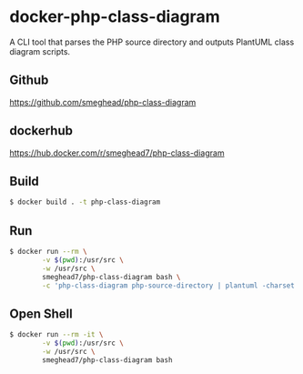 # docker-php-class-diagram

A CLI tool that parses the PHP source directory and outputs PlantUML class diagram scripts.

## Github

https://github.com/smeghead/php-class-diagram

## dockerhub

https://hub.docker.com/r/smeghead7/php-class-diagram

## Build

```bash
$ docker build . -t php-class-diagram
```

## Run

```bash
$ docker run --rm \
        -v $(pwd):/usr/src \
        -w /usr/src \
        smeghead7/php-class-diagram bash \
        -c 'php-class-diagram php-source-directory | plantuml -charset utf-8 -pipe -tpng > class-diagram.png'
```

## Open Shell

```bash
$ docker run --rm -it \
        -v $(pwd):/usr/src \
        -w /usr/src \
        smeghead7/php-class-diagram bash
```

